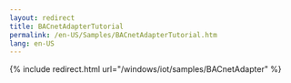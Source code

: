 ```yaml
---
layout: redirect
title: BACnetAdapterTutorial
permalink: /en-US/Samples/BACnetAdapterTutorial.htm
lang: en-US
---
```


{% include redirect.html url="/windows/iot/samples/BACnetAdapter" %}
